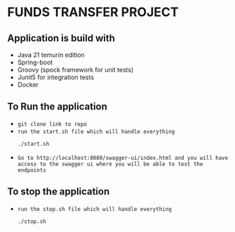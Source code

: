 # FUNDS TRANSFER PROJECT

## Application is build with
* Java 21 temurin edition 
* Spring-boot
* Groovy (spock framework for unit tests)
* Junit5 for integration tests
* Docker

## To Run the application
* `git clone link to repo`
* `run the start.sh file which will handle everything`
  ```bash 
  ./start.sh
  ```
* `Go to http://localhost:8080/swagger-ui/index.html and you will have access to the swagger ui where you will be able to test the endpoints`


## To stop the application
* `run the stop.sh file which will handle everything`
  ```bash 
  ./stop.sh
  ```
